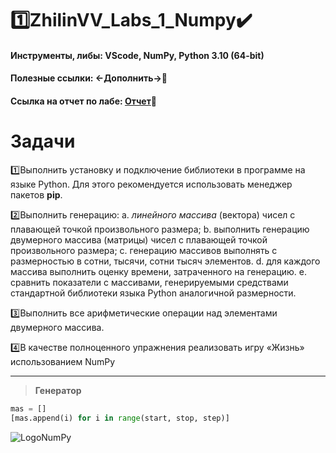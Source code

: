 # :one:ZhilinVV_Labs_1_Numpy:heavy_check_mark:

#### Инструменты, либы: VScode, NumPy, Python 3.10 (64-bit)

#### Полезные ссылки: <-Дополнить->:red_circle:

#### Ссылка на отчет по лабе: [Отчет](https://docs.google.com/document/d/1zq8IfM6-61QMrtEhPQVKm6dH8oQlquoDt1iZtbuZGFo/edit?usp=sharing):red_circle:


# Задачи
:one:Выполнить установку и подключение библиотеки в программе на языке Python. Для этого
рекомендуется использовать менеджер пакетов **pip**.

:two:Выполнить генерацию:
a. *линейного массива* (вектора) чисел с плавающей точкой произвольного размера;
b. выполнить генерацию двумерного массива (матрицы) чисел с плавающей точкой
произвольного размера;
c. генерацию массивов выполнять с размерностью в сотни, тысячи, сотни тысяч
элементов.
d. для каждого массива выполнить оценку времени, затраченного на генерацию.
e. сравнить показатели с массивами, генерируемыми средствами стандартной
библиотеки языка Python аналогичной размерности.

:three:Выполнить все арифметические операции над элементами двумерного массива.

:four:В качестве полноценного упражнения реализовать игру «Жизнь» использованием NumPy
___

> **Генератор**
```python
mas = []
[mas.append(i) for i in range(start, stop, step)]
```
![LogoNumPy](https://upload.wikimedia.org/wikipedia/commons/thumb/3/31/NumPy_logo_2020.svg/1920px-NumPy_logo_2020.svg.png)
